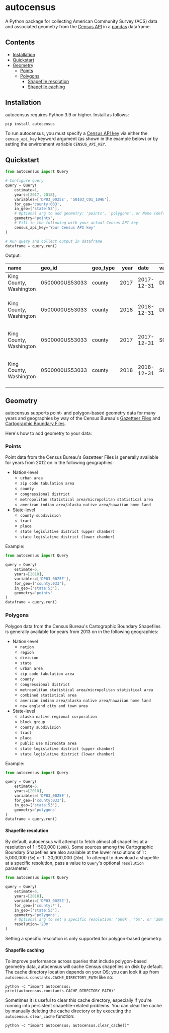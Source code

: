 # autocensus

A Python package for collecting American Community Survey (ACS) data and associated geometry from the [Census API] in a [pandas] dataframe.

[Census API]: https://www.census.gov/developers
[pandas]: https://pandas.pydata.org

## Contents

- [Installation](#installation)
- [Quickstart](#quickstart)
- [Geometry](#geometry)
  - [Points](#points)
  - [Polygons](#polygons)
    - [Shapefile resolution](#shapefile-resolution)
    - [Shapefile caching](#shapefile-caching)

## Installation

autocensus requires Python 3.9 or higher. Install as follows:

```sh
pip install autocensus
```

To run autocensus, you must specify a [Census API key] via either the `census_api_key` keyword argument (as shown in the example below) or by setting the environment variable `CENSUS_API_KEY`.

[Census API key]: https://api.census.gov/data/key_signup.html

## Quickstart

```python
from autocensus import Query

# Configure query
query = Query(
    estimate=1,
    years=[2017, 2018],
    variables=['DP03_0025E', 'S0103_C01_104E'],
    for_geo='county:033',
    in_geo=['state:53'],
    # Optional arg to add geometry: 'points', 'polygons', or None (default)
    geometry='points',
    # Fill in the following with your actual Census API key
    census_api_key='Your Census API key'
)

# Run query and collect output in dataframe
dataframe = query.run()
```

Output:

| name                    | geo_id         | geo_type | year | date       | variable_code  | variable_label                                                                             | variable_concept                                  | annotation |  value | geometry  |
| :---------------------- | :------------- | :------- | ---: | :--------- | :------------- | :----------------------------------------------------------------------------------------- | :------------------------------------------------ | ---------: | -----: | :-------- |
| King County, Washington | 0500000US53033 | county   | 2017 | 2017-12-31 | DP03_0025E     | Estimate!!COMMUTING TO WORK!!Mean travel time to work (minutes)                            | SELECTED ECONOMIC CHARACTERISTICS                 |            |   30.0 | POINT (…) |
| King County, Washington | 0500000US53033 | county   | 2018 | 2018-12-31 | DP03_0025E     | Estimate!!COMMUTING TO WORK!!Workers 16 years and over!!Mean travel time to work (minutes) | SELECTED ECONOMIC CHARACTERISTICS                 |            |   30.2 | POINT (…) |
| King County, Washington | 0500000US53033 | county   | 2017 | 2017-12-31 | S0103_C01_104E | Total!!Estimate!!GROSS RENT!!Median gross rent (dollars)                                   | POPULATION 65 YEARS AND OVER IN THE UNITED STATES |            | 1555.0 | POINT (…) |
| King County, Washington | 0500000US53033 | county   | 2018 | 2018-12-31 | S0103_C01_104E | Estimate!!Total!!Renter-occupied housing units!!GROSS RENT!!Median gross rent (dollars)    | POPULATION 65 YEARS AND OVER IN THE UNITED STATES |            | 1674.0 | POINT (…) |

## Geometry

autocensus supports point- and polygon-based geometry data for many years and geographies by way of the Census Bureau's [Gazetteer Files] and [Cartographic Boundary Files].

Here's how to add geometry to your data:

[Gazetteer Files]: https://www.census.gov/geographies/reference-files/time-series/geo/gazetteer-files.html
[Cartographic Boundary Files]: https://www.census.gov/geographies/mapping-files/time-series/geo/carto-boundary-file.html

### Points

Point data from the Census Bureau's Gazetteer Files is generally available for years from 2012 on in the following geographies:

- Nation-level
  - `urban area`
  - `zip code tabulation area`
  - `county`
  - `congressional district`
  - `metropolitan statistical area/micropolitan statistical area`
  - `american indian area/alaska native area/hawaiian home land`
- State-level
  - `county subdivision`
  - `tract`
  - `place`
  - `state legislative district (upper chamber)`
  - `state legislative district (lower chamber)`

Example:

```python
from autocensus import Query

query = Query(
    estimate=5,
    years=[2018],
    variables=['DP03_0025E'],
    for_geo=['county:033'],
    in_geo=['state:53'],
    geometry='points'
)
dataframe = query.run()
```

### Polygons

Polygon data from the Census Bureau's Cartographic Boundary Shapefiles is generally available for years from 2013 on in the following geographies:

- Nation-level
  - `nation`
  - `region`
  - `division`
  - `state`
  - `urban area`
  - `zip code tabulation area`
  - `county`
  - `congressional district`
  - `metropolitan statistical area/micropolitan statistical area`
  - `combined statistical area`
  - `american indian area/alaska native area/hawaiian home land`
  - `new england city and town area`
- State-level
  - `alaska native regional corporation`
  - `block group`
  - `county subdivision`
  - `tract`
  - `place`
  - `public use microdata area`
  - `state legislative district (upper chamber)`
  - `state legislative district (lower chamber)`

Example:

```python
from autocensus import Query

query = Query(
    estimate=5,
    years=[2018],
    variables=['DP03_0025E'],
    for_geo=['county:033'],
    in_geo=['state:53'],
    geometry='polygons'
)
dataframe = query.run()
```

#### Shapefile resolution

By default, autocensus will attempt to fetch almost all shapefiles at a resolution of 1 : 500,000 (`500k`). Some sources among the Cartographic Boundary Shapefiles are also available at the lower resolutions of 1 : 5,000,000 (`5m`) or 1 : 20,000,000 (`20m`). To attempt to download a shapefile at a specific resolution, pass a value to `Query`'s optional `resolution` parameter:

```python
from autocensus import Query

query = Query(
    estimate=5,
    years=[2018],
    variables=['DP03_0025E'],
    for_geo=['county:*'],
    in_geo=['state:53'],
    geometry='polygons',
    # Optional arg to set a specific resolution: '500k', '5m', or '20m'
    resolution='20m'
)
```

Setting a specific resolution is only supported for polygon-based geometry.

#### Shapefile caching

To improve performance across queries that include polygon-based geometry data, autocensus will cache Census shapefiles on disk by default. The cache directory location depends on your OS; you can look it up from `autocensus.constants.CACHE_DIRECTORY_PATH` like so:

```shell
python -c "import autocensus; print(autocensus.constants.CACHE_DIRECTORY_PATH)"
```

Sometimes it is useful to clear this cache directory, especially if you're running into persistent shapefile-related problems. You can clear the cache by manually deleting the cache directory or by executing the `autocensus.clear_cache` function:

```shell
python -c "import autocensus; autocensus.clear_cache()"
```
